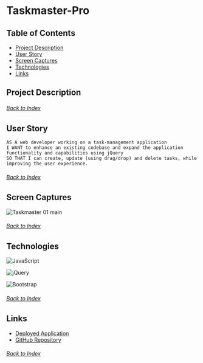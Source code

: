# Taskmaster-Pro

## Table of Contents
- [Project Description](#Project-Description)
- [User Story](#User-Story)
- [Screen Captures](#Screen-Captures)
- [Technologies](#Technologies)
- [Links](#Links)


## Project Description

###### [Back to Index](#Table-of-Contents)


## User Story
```
AS A web developer working on a task-management application
I WANT to enhance an existing codebase and expand the application functionality and capabilities using jQuery
SO THAT I can create, update (using drag/drop) and delete tasks, while improving the user experience.

```
###### [Back to Index](#Table-of-Contents)


## Screen Captures
![Taskmaster 01 main](./utils/images/text_editor_01_main.png)
###### [Back to Index](#Table-of-Contents)


## Technologies
![JavaScript](https://img.shields.io/badge/javascript-%23323330.svg?style=for-the-badge&logo=javascript&logoColor=%23F7DF1E)

![jQuery](https://img.shields.io/badge/jquery-%230769AD.svg?style=for-the-badge&logo=jquery&logoColor=white)

![Bootstrap](https://img.shields.io/badge/bootstrap-%23563D7C.svg?style=for-the-badge&logo=bootstrap&logoColor=white)
###### [Back to Index](#Table-of-Contents)


## Links
- [Deployed Application]()
- [GitHub Repository]()
###### [Back to Index](#Table-of-Contents)